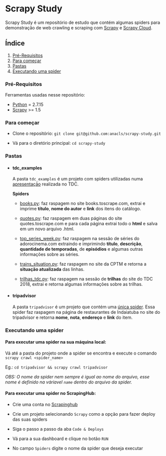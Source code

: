 # Scrapy Study

Scrapy Study é um repositório de estudo que contém algumas spiders para demonstração de web crawling e scraping com
[Scrapy](https://scrapy.org/) e [Scrapy Cloud](https://scrapinghub.com/).

## Índice
1. [Pré-Requisitos](#pré-requisitos)
2. [Para começar](#para-começar)
3. [Pastas](#pastas)
4. [Executando uma spider](#executando-uma-spider)

### Pré-Requisitos 

Ferramentas usadas nesse repositório:
- [Python](https://www.python.org/downloads/) = 2.7.15
- [Scrapy](https://scrapy.org/) >= 1.5

### Para começar

- Clone o repositório:
`git clone git@github.com:anacls/scrapy-study.git`

- Vá para o diretório principal:
`cd scrapy-study`

### Pastas 

* #### tdc_examples
  A pasta `tdc_examples` é um projeto com spiders utilizadas numa [apresentação](https://speakerdeck.com/anacls/web-crawling-e-scraping-tdc) realizada no TDC. 

  **Spiders** 
    * [books.py](https://github.com/anacls/scrapy-study/blob/master/tdc_examples/scrapy_study/spiders/books.py): faz raspagem no site books.toscrape.com, extrai e imprime **título**, **nome do autor** e **link** dos itens do catálogo.

    * [quotes.py](https://github.com/anacls/scrapy-study/blob/master/tdc_examples/scrapy_study/spiders/quotes.py): faz raspagem em duas páginas do site quotes.toscrape.com e para cada página extrai todo o **html** e salva em um novo arquivo .html.

    * [top_series_week.py](https://github.com/anacls/scrapy-study/blob/master/tdc_examples/scrapy_study/spiders/top_series_week.py): faz raspagem na sessão de séries do adorocinema.com extraindo e imprimindo **título**, **descrição**, **quantidade de temporadas**, de **episódios** e algumas outras informações sobre as séries.

    * [trains_situation.py](https://github.com/anacls/scrapy-study/blob/master/tdc_examples/scrapy_study/spiders/trains_situation.py): faz raspagem no site da CPTM e retorna a **situação atualizada** das linhas. 

    * [trilhas_tdc.py](https://github.com/anacls/scrapy-study/blob/master/tdc_examples/scrapy_study/spiders/trilhas_tdc.py): faz raspagem na sessão de **trilhas** do site do TDC 2018, extrai e retorna algumas informações sobre as trilhas. 

* #### tripadvisor 
  A pasta `tripadvisor` é um projeto que contém uma [única spider](https://github.com/anacls/scrapy-study/blob/master/tripadvisor/tripadvisor/spiders/tripadvisor.py). Essa spider faz raspagem na página de restaurantes de Indaiatuba no site do tripadvisor e retorna **nome**, **nota**, **endereço** e **link** do item. 

### Executando uma spider

#### Para executar uma spider na sua máquina local:
Vá até a pasta do projeto onde a spider se encontra e execute o comando `scrapy crawl <spider_name>`

Eg.: `cd tripadvisor && scrapy crawl tripadvisor` 

*OBS: O nome da spider nem sempre é igual ao nome do arquivo, esse nome é definido na váriavel `name` dentro do arquivo da spider.*

#### Para executar uma spider no ScrapingHub:

- Crie uma conta no [Scrapinghub](https://scrapinghub.com/)

- Crie um projeto selecionando `Scrapy` como a opção para fazer deploy das suas spiders

- Siga o passo a passo da aba `Code & Deploys`

- Vá para a sua dashboard e clique no botão `RUN`

- No campo `Spiders` digite o nome da spider que deseja executar






